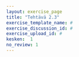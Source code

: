 ```yaml
---
layout: exercise_page
title: "Tehtävä 2.3"
exercise_template_name: #
exercise_discussion_id: #
exercise_upload_id: #
kesken:  1
no_review: 1
---
```

